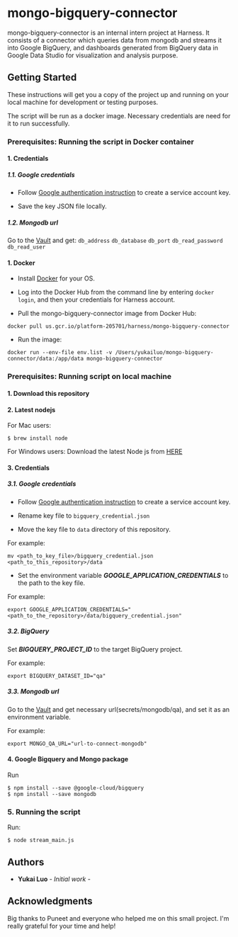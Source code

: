 # mongo-bigquery-connector

mongo-bigquery-connector is an internal intern project at Harness. It consists of a connector which queries data from mongodb and streams it into Google BigQuery, and dashboards generated from BigQuery data in Google Data Studio for visualization and analysis purpose.

## Getting Started

These instructions will get you a copy of the project up and running on your local machine for development or testing purposes.

The script will be run as a docker image. Necessary credentials are need for it to run successfully.

### Prerequisites: Running the script in Docker container

#### 1. Credentials

##### 1.1. Google credentials

- Follow [Google authentication instruction](https://cloud.google.com/docs/authentication/getting-started) to create a service account key.

- Save the key JSON file locally.

##### 1.2. Mongodb url

Go to the [Vault](https://vault-internal.harness.io:8200/ui/vault/secrets?with=okta) and get:
 `db_address`
 `db_database`
 `db_port`
 `db_read_password`
 `db_read_user`

#### 1. Docker

- Install [Docker](https://docs.docker.com/install/) for your OS.

- Log into the Docker Hub from the command line by entering `docker login`, and then your credentials for Harness account.

- Pull the mongo-bigquery-connector image from Docker Hub:

```
docker pull us.gcr.io/platform-205701/harness/mongo-bigquery-connector
```

- Run the image:

```
docker run --env-file env.list -v /Users/yukailuo/mongo-bigquery-connector/data:/app/data mongo-bigquery-connector
```

### Prerequisites: Running script on local machine

#### 1. Download this repository

#### 2. Latest nodejs

For Mac users:

```
$ brew install node
```

For Windows users:
Download the latest Node js from [HERE](https://nodejs.org/en/download/)

#### 3. Credentials

##### 3.1. Google credentials

- Follow [Google authentication instruction](https://cloud.google.com/docs/authentication/getting-started) to create a service account key.

- Rename key file to `bigquery_credential.json`

- Move the key file to `data` directory of this repository.

For example:

```Shell
mv <path_to_key_file>/bigquery_credential.json <path_to_this_repository>/data
```

- Set the environment variable **_GOOGLE_APPLICATION_CREDENTIALS_** to the path to the key file.

For example:

```
export GOOGLE_APPLICATION_CREDENTIALS="<path_to_the_repository>/data/bigquery_credential.json"
```

##### 3.2. BigQuery

Set **_BIGQUERY_PROJECT_ID_** to the target BigQuery project.

For example:

```
export BIGQUERY_DATASET_ID="qa"
```

##### 3.3. Mongodb url

Go to the [Vault](https://vault-internal.harness.io:8200/ui/vault/secrets?with=okta) and get necessary url(secrets/mongodb/qa), and set it as an environment variable.

For example:

```
export MONGO_QA_URL="url-to-connect-mongodb"
```

#### 4. Google Bigquery and Mongo package

Run

```
$ npm install --save @google-cloud/bigquery
$ npm install --save mongodb
```

### 5. Running the script

Run:

```
$ node stream_main.js
```

## Authors

- **Yukai Luo** - _Initial work_ -

## Acknowledgments

Big thanks to Puneet and everyone who helped me on this small project.
I'm really grateful for your time and help!
